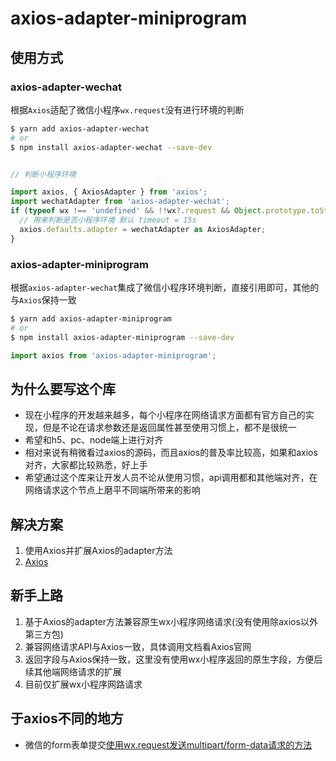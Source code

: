 # axios-adapter-miniprogram

## 使用方式
### axios-adapter-wechat

根据`Axios`适配了微信小程序`wx.request`没有进行环境的判断

```bash
$ yarn add axios-adapter-wechat
# or
$ npm install axios-adapter-wechat --save-dev
```

```javascript

// 判断小程序环境

import axios, { AxiosAdapter } from 'axios';
import wechatAdapter from 'axios-adapter-wechat';
if (typeof wx !== 'undefined' && !!wx?.request && Object.prototype.toString.call(wx?.request) === '[object Function]') {
  // 用来判断是否小程序环境 默认 timeout = 15s
  axios.defaults.adapter = wechatAdapter as AxiosAdapter;
}
```

### axios-adapter-miniprogram

根据`axios-adapter-wechat`集成了微信小程序环境判断，直接引用即可，其他的与`Axios`保持一致

```bash
$ yarn add axios-adapter-miniprogram
# or
$ npm install axios-adapter-miniprogram --save-dev
```


```javascript
import axios from 'axios-adapter-miniprogram';
```

## 为什么要写这个库

* 现在小程序的开发越来越多，每个小程序在网络请求方面都有官方自己的实现，但是不论在请求参数还是返回属性甚至使用习惯上，都不是很统一
* 希望和h5、pc、node端上进行对齐
* 相对来说有稍微看过axios的源码，而且axios的普及率比较高，如果和axios对齐，大家都比较熟悉，好上手
* 希望通过这个库来让开发人员不论从使用习惯，api调用都和其他端对齐，在网络请求这个节点上磨平不同端所带来的影响

## 解决方案

1. 使用Axios并扩展Axios的adapter方法
2. [Axios](https://www.axios-http.cn/docs/intro)

## 新手上路

1. 基于Axios的adapter方法兼容原生wx小程序网络请求(没有使用除axios以外第三方包)
2. 兼容网络请求API与Axios一致，具体调用文档看Axios官网
3. 返回字段与Axios保持一致，这里没有使用wx小程序返回的原生字段，方便后续其他端网络请求的扩展
4. 目前仅扩展wx小程序网路请求


## 于axios不同的地方

* 微信的form表单提交[使用wx.request发送multipart/form-data请求的方法](https://developers.weixin.qq.com/community/develop/article/doc/0000cc0e5bc5d093c6f8be17254c13)


